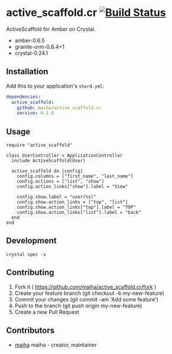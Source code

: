 # active_scaffold.cr [![Build Status](https://travis-ci.org/maiha/active-scaffold.cr.svg?branch=master)](https://travis-ci.org/maiha/active-scaffold.cr)

ActiveScaffold for Amber on Crystal.
- amber-0.6.5
- granite-orm-0.8.4+1
- crystal-0.24.1

## Installation

Add this to your application's `shard.yml`:

```yaml
dependencies:
  active_scaffold:
    github: maiha/active_scaffold.cr
    version: 0.1.0
```

## Usage

```crystal
require "active_scaffold"

class UserController < ApplicationController
  include ActiveScaffold(User)

  active_scaffold do |config|
    config.columns = ["first_name", "last_name"]
    config.actions = ["list", "show"]
    config.action_links["show"].label = "View"

    config.show.label = "user(%s)"
    config.show.action_links = ["top", "list"]
    config.show.action_links["top"].label = "TOP"
    config.show.action_links["list"].label = "back"
  end
end
```

## Development

```shell
crystal spec -v
```

## Contributing

1. Fork it ( https://github.com/maiha/active_scaffold.cr/fork )
2. Create your feature branch (git checkout -b my-new-feature)
3. Commit your changes (git commit -am 'Add some feature')
4. Push to the branch (git push origin my-new-feature)
5. Create a new Pull Request

## Contributors

- [maiha](https://github.com/maiha) maiha - creator, maintainer
